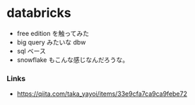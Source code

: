 # databricks

- free edition を触ってみた
- big query みたいな dbw
- sql ベース
- snowflake もこんな感じなんだろうな。

### Links
- https://qiita.com/taka_yayoi/items/33e9cfa7ca9ca9febe72
